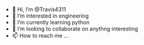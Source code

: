 - 👋 Hi, I’m @Travis4311
- 👀 I’m interested in engineering
- 🌱 I’m currently learning python
- 💞️ I’m looking to collaborate on anythng interesting
- 📫 How to reach me ...

<!---
Travis4311/Travis4311 is a ✨ special ✨ repository because its `README.md` (this file) appears on your GitHub profile.
You can click the Preview link to take a look at your changes.
--->
